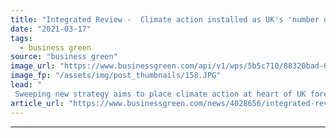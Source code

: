```yaml
---
title: "Integrated Review -  Climate action installed as UK's 'number one international priority'"
date: "2021-03-17"
tags: 
  - business green
source: "business green"
image_url: "https://www.businessgreen.com/api/v1/wps/5b5c710/88320bad-6cac-4634-853f-ea9b5990340b/3/drought-australia-185x114.JPG"
image_fp: "/assets/img/post_thumbnails/158.JPG"
lead: "
 Sweeping new strategy aims to place climate action at heart of UK foreign and security policy ..."
article_url: "https://www.businessgreen.com/news/4028656/integrated-review-climate-action-installed-uk-international-priority"
---
```


---
